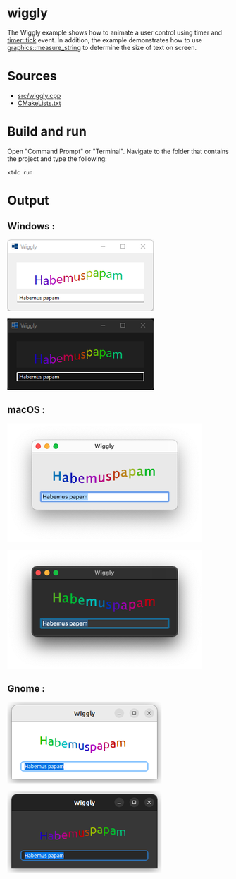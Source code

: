 # wiggly

The Wiggly example shows how to animate a user control using timer and [timer::tick](https://codedocs.xyz/gammasoft71/xtd/group__events.html#gafd416d4174c3a9a9103e4cbd53bd25bf) event. In addition, the example demonstrates how to use [graphics::measure_string](https://codedocs.xyz/gammasoft71/xtd/classxtd_1_1drawing_1_1graphics.html#a67cfac297284ea0aadb2b9722d68679e) to determine the size of text on screen.

# Sources

* [src/wiggly.cpp](src/wiggly.cpp)
* [CMakeLists.txt](CMakeLists.txt)

# Build and run

Open "Command Prompt" or "Terminal". Navigate to the folder that contains the project and type the following:

```shell
xtdc run
```

# Output

## Windows :

![Screenshot](../../../../docs/pictures/examples/wiggly_w.png)

![Screenshot](../../../../docs/pictures/examples/wiggly_wd.png)

## macOS :

![Screenshot](../../../../docs/pictures/examples/wiggly_m.png)

![Screenshot](../../../../docs/pictures/examples/wiggly_md.png)

## Gnome :

![Screenshot](../../../../docs/pictures/examples/wiggly_g.png)

![Screenshot](../../../../docs/pictures/examples/wiggly_gd.png)
